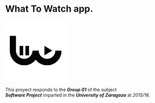 # What To Watch app.
![WhatToWatch](https://github.com/Santi-7/UNIZAR-30226-2016-01/blob/master/app/src/main/res/mipmap-xxxhdpi/ic_launcher.png)

This proyect responds to the ***Group 01*** of the subject  
***Software Project*** imparted in the ***University of Zaragoza*** at *2015/16*.
